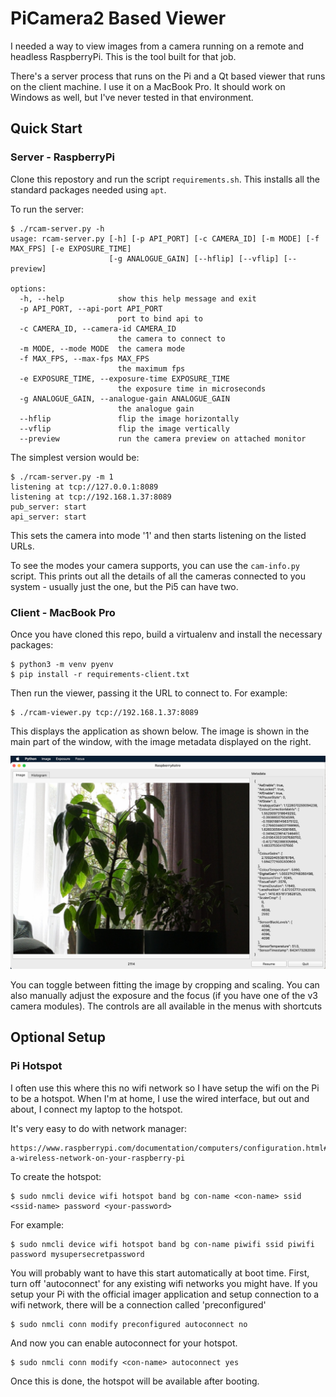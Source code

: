# PiCamera2 Based Viewer

I needed a way to view images from a camera running on a remote and headless RaspberryPi. This is the tool
built for that job.

There's a server process that runs on the Pi and a Qt based viewer that runs on the client machine. I use
it on a MacBook Pro. It should work on Windows as well, but I've never tested in that environment.

## Quick Start

### Server - RaspberryPi

Clone this repostory and run the script `requirements.sh`. This installs all the standard packages
needed using `apt`.

To run the server:

    $ ./rcam-server.py -h
    usage: rcam-server.py [-h] [-p API_PORT] [-c CAMERA_ID] [-m MODE] [-f MAX_FPS] [-e EXPOSURE_TIME]
                          [-g ANALOGUE_GAIN] [--hflip] [--vflip] [--preview]
                          
    options:
      -h, --help            show this help message and exit
      -p API_PORT, --api-port API_PORT
                            port to bind api to
      -c CAMERA_ID, --camera-id CAMERA_ID
                            the camera to connect to
      -m MODE, --mode MODE  the camera mode
      -f MAX_FPS, --max-fps MAX_FPS
                            the maximum fps
      -e EXPOSURE_TIME, --exposure-time EXPOSURE_TIME
                            the exposure time in microseconds
      -g ANALOGUE_GAIN, --analogue-gain ANALOGUE_GAIN
                            the analogue gain
      --hflip               flip the image horizontally
      --vflip               flip the image vertically
      --preview             run the camera preview on attached monitor

The simplest version would be:

    $ ./rcam-server.py -m 1
    listening at tcp://127.0.0.1:8089
    listening at tcp://192.168.1.37:8089
    pub_server: start
    api_server: start

This sets the camera into mode '1' and then starts listening on the listed URLs. 

To see the modes your camera supports, you can use the `cam-info.py` script. This prints out all the details of all the cameras
connected to you system - usually just the one, but the Pi5 can have two.

### Client - MacBook Pro

Once you have cloned this repo, build a virtualenv and install the necessary packages:

    $ python3 -m venv pyenv
    $ pip install -r requirements-client.txt

Then run the viewer, passing it the URL to connect to. For example:

    $ ./rcam-viewer.py tcp://192.168.1.37:8089

This displays the application as shown below. The image is shown in the main part of the window, with the
image metadata displayed on the right.

![MainWindow](docs/main-window.png "Main Window")

You can toggle between fitting the image by cropping and scaling. You can also manually adjust the exposure and the
focus (if you have one of the v3 camera modules). The controls are all available in the menus with shortcuts

## Optional Setup

### Pi Hotspot

I often use this where this no wifi network so I have setup the wifi on the Pi to be a hotspot. When I'm at home,
I use the wired interface, but out and about, I connect my laptop to the hotspot.

It's very easy to do with network manager:

    https://www.raspberrypi.com/documentation/computers/configuration.html#host-a-wireless-network-on-your-raspberry-pi

To create the hotspot:

    $ sudo nmcli device wifi hotspot band bg con-name <con-name> ssid <ssid-name> password <your-password>

For example:

    $ sudo nmcli device wifi hotspot band bg con-name piwifi ssid piwifi password mysupersecretpassword

You will probably want to have this start automatically at boot time. First, turn off 'autoconnect' for any
existing wifi networks you might have. If you setup your Pi with the official imager application and setup
connection to a wifi network, there will be a connection called 'preconfigured' 

    $ sudo nmcli conn modify preconfigured autoconnect no

And now you can enable autoconnect for your hotspot.

    $ sudo nmcli conn modify <con-name> autoconnect yes

Once this is done, the hotspot will be available after booting.

